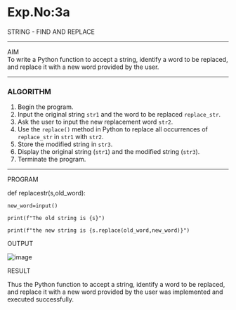 # Exp.No:3a
 STRING - FIND AND REPLACE

---

AIM  
To write a Python function to accept a string, identify a word to be replaced, and replace it with a new word provided by the user.

---

### ALGORITHM

1. Begin the program.  
2. Input the original string `str1` and the word to be replaced `replace_str`.  
3. Ask the user to input the new replacement word `str2`.  
4. Use the `replace()` method in Python to replace all occurrences of `replace_str` in `str1` with `str2`.  
5. Store the modified string in `str3`.  
6. Display the original string (`str1`) and the modified string (`str3`).  
7. Terminate the program.

---

 PROGRAM
 
def replacestr(s,old_word):

    new_word=input()
    
    print(f"The old string is {s}")
    
    print(f"the new string is {s.replace(old_word,new_word)}")
 

 OUTPUT

 ![image](https://github.com/user-attachments/assets/63a5cc1f-61fd-4796-bbf0-6ab086218e8b)


 RESULT

  Thus the Python function to accept a string, identify a word to be replaced, and replace it with a new word provided by the user was implemented and executed successfully.

